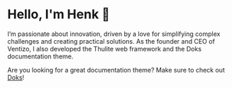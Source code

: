 # Hello, I'm Henk 👋

I’m passionate about innovation, driven by a love for simplifying complex challenges and creating practical solutions. As the founder and CEO of Ventizo, I also developed the Thulite web framework and the Doks documentation theme.

Are you looking for a great documentation theme? Make sure to check out [Doks](https://getdoks.org/)!

<!--
**h-enk/h-enk** is a ✨ _special_ ✨ repository because its `README.md` (this file) appears on your GitHub profile.

Here are some ideas to get you started:

- 🔭 I'm currently working on ...
- 🌱 I'm currently learning ...
- 👯 I'm looking to collaborate on ...
- 🤔 I'm looking for help with ...
- 💬 Ask me about ...
- 📫 How to reach me: ...
- 😄 Pronouns: ...
- ⚡ Fun fact: ...
-->
